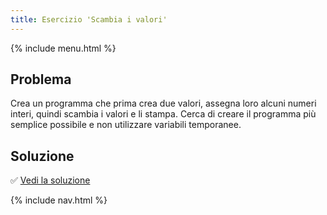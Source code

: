```yaml
---
title: Esercizio 'Scambia i valori'
---
```


{% include menu.html %}

## Problema

Crea un programma che prima crea due valori, assegna loro alcuni numeri interi, quindi scambia i valori e li stampa. Cerca di creare il programma più semplice possibile e non utilizzare variabili temporanee.

## Soluzione

✅ [Vedi la soluzione](solution)

{% include nav.html %}